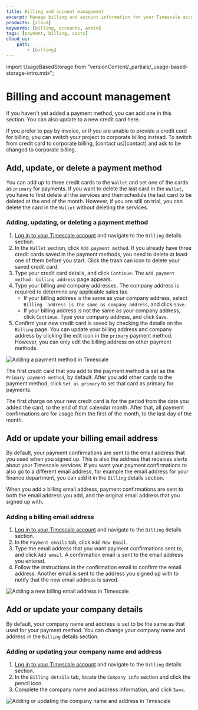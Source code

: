 ```yaml
---
title: Billing and account management
excerpt: Manage billing and account information for your Timescale account
products: [cloud]
keywords: [billing, accounts, admin]
tags: [payment, billing, costs]
cloud_ui:
    path:
        - [billing]
---
```


import UsageBasedStorage from "versionContent/_partials/_usage-based-storage-intro.mdx";

# Billing and account management

<UsageBasedStorage />

If you haven't yet added a payment method, you can add one in this section. You
can also update to a new credit card here.

<Highlight type="important">
If you prefer to pay by invoice, or if you are unable to provide a credit card
for billing, you can switch your project to corporate billing instead. To switch
from credit card to corporate billing, [contact us][contact] and ask to be
changed to corporate billing.
</Highlight>

## Add, update, or delete a payment method

You can add up to three credit cards to the `Wallet` and set one of the cards as
`primary` for payments. If you want to delete the last card in the `Wallet`, you
have to first delete all the services and then schedule the last card to be
deleted at the end of the month. However, if you are still on trial, you can
delete the card in the `Wallet` without deleting the services.

<Procedure>

### Adding, updating, or deleting a payment method

1.  [Log in to your Timescale account][cloud-login] and navigate to
    the `Billing` details section.
1.  In the `Wallet` section, click `Add payment method`. If you already have
    three credit cards saved in the payment methods, you need to delete at least
    one of them before you start. Click the trash can icon to delete your saved
    credit card.
1.  Type your credit card details, and click `Continue`.
    The `Add payment method: billing address` page appears.
1.  Type your billing and company addresses. The company address is
    required to determine any applicable sales tax.
    *   If your billing address is the same as your company address, select
      `Billing  address is the same as company address`, and click `Save`.
    *   If your billing address is not the same as your company address, click
      `Continue`. Type your company address, and click `Save`.
1.  Confirm your new credit card is saved by checking the details on the
    `Billing` page.
    You can update your billing address and company address by clicking the edit
    icon in the `primary` payment method. However, you can only edit the billing
    address on other payment methods.

<img class="main-content__illustration" src="https://s3.amazonaws.com/assets.timescale.com/docs/images/tsc-add-creditcard.png" alt="Adding a payment method in Timescale"/>

</Procedure>

The first credit card that you add to the payment method is set as the `Primary
payment method`, by default. After you add other cards to the payment method,
click `Set as primary` to set that card as primary for payments.

<Highlight type="note">
The first charge on your new credit card is for the period from the date you
added the card, to the end of that calendar month. After that, all payment
confirmations are for usage from the first of the month, to the last day of the
month.
</Highlight>

## Add or update your billing email address

By default, your payment confirmations are sent to the email
address that you used when you signed up. This is also the address that receives
alerts about your Timescale services. If you want your payment
confirmations to also go to a different email address, for example the email
address for your finance department, you can add it in the `Billing` details
section.

<Highlight type="note">
When you add a billing email address, payment confirmations are sent to both the
email address you add, and the original email address that you signed up with.
</Highlight>

<Procedure>

### Adding a billing email address

1.  [Log in to your Timescale account][cloud-login] and navigate to
    the `Billing` details section.
1.  In the `Payment emails` tab, click `Add New Email`.
1.  Type the email address that you want  payment confirmations
    sent to, and click `Add email`. A confirmation email is sent to the email
    address you entered.
1.  Follow the instructions in the confirmation email to confirm the email
    address. Another email is sent to the address you signed up with to notify
    that the new email address is saved.

<img class="main-content__illustration" src="https://s3.amazonaws.com/assets.timescale.com/docs/images/tsc-add-billing-email.png" alt="Adding a new billing email address in Timescale"/>

</Procedure>

## Add or update your company details

By default, your company name and address is set to be the same as that used for
your payment method. You can change your company name and address in the
`Billing` details section.

<Procedure>

### Adding or updating your company name and address

1.  [Log in to your Timescale account][cloud-login] and navigate to
    the `Billing` details section.
1.  In the `Billing details` tab, locate the `Company info` section and click
    the pencil icon.
1.  Complete the company name and address information, and click `Save`.

<img class="main-content__illustration" src="https://s3.amazonaws.com/assets.timescale.com/docs/images/tsc_edit_companyinfo.png" alt="Adding or updating the company name and address in Timescale"/>

</Procedure>

[cloud-login]: https://console.cloud.timescale.com/
[contact]: https://www.timescale.com/contact/
